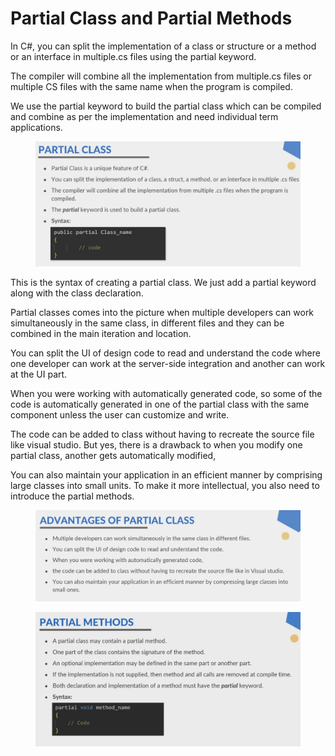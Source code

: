 # Partial Class and Partial Methods

In C#, you can split the implementation of a class or structure or a method or an interface in multiple.cs files using the partial keyword.&#x20;

The compiler will combine all the implementation from multiple.cs files or multiple CS files with the same name when the program is compiled.&#x20;

We use the partial keyword to build the partial class which can be compiled and combine as per the implementation and need individual term applications.&#x20;

<figure><img src="../.gitbook/assets/image (86).png" alt=""><figcaption></figcaption></figure>

This is the syntax of creating a partial class. We just add a partial keyword along with the class declaration.&#x20;

Partial classes comes into the picture when multiple developers can work simultaneously in the same class, in different files and they can be combined in the main iteration and location.&#x20;

You can split the UI of design code to read and understand the code where one developer can work at the server-side integration and another can work at the UI part.&#x20;

When you were working with automatically generated code, so some of the code is automatically generated in one of the partial class with the same component unless the user can customize and write.&#x20;

The code can be added to class without having to recreate the source file like visual studio. But yes, there is a drawback to when you modify one partial class, another gets automatically modified,&#x20;

You can also maintain your application in an efficient manner by comprising large classes into small units. To make it more intellectual, you also need to introduce the partial methods.&#x20;

<figure><img src="../.gitbook/assets/image (87).png" alt=""><figcaption></figcaption></figure>

<figure><img src="../.gitbook/assets/image (88).png" alt=""><figcaption></figcaption></figure>



